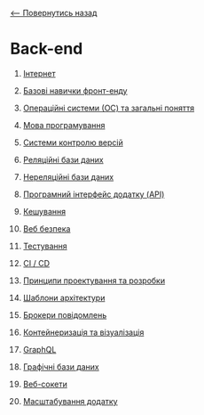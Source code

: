 [<-- Повернутись назад](../../README.md)
# Back-end
1. [Інтернет](../global/internet.md)

2. [Базові навички фронт-енду]()
3. [Операційні системи (ОС) та загальні поняття]()
4. [Мова програмування]()
5. [Системи контролю версій]()
6. [Реляційні бази даних]()
7. [Нереляційні бази даних]()
8. [Програмний інтерфейс додатку (API)]()
9. [Кешування]()
10. [Веб безпека]()
11. [Тестування]()
12. [CI / CD]()
13. [Принципи проектування та розробки]()
14. [Шаблони архітектури]()
15. [Брокери повідомлень]()
16. [Контейнеризація та візуалізація]()
17. [GraphQL]()
18. [Графічні бази даних]()
19. [Веб-сокети]()
20. [Масштабування додатку]()
